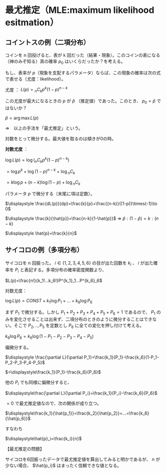 # 最尤推定（MLE:maximum likelihood esitmation）

## コイントスの例（二項分布）

コインを n 回投げると、表が k 回だった（結果・現象）。このコインの表になる（神のみぞ知る）真の確率 $p_0$ はいくらだったか？を考える。

もし、表率が $p$（現象を支配するパラメータ）ならば、この現象の確率は次の式で表せる（尤度：likelihood）。

尤度 ： $L(p)={}_nC_kp^k(1-p)^{n-k}$

この尤度が最大になるときの $p$ が $\hat{p}$ （推定値）であった。このとき、 $p_0=\hat{p}$ ではないか？

$\hat{p}=\arg\max L(p)$

⇒　以上の手法を「最尤推定」という。

対数をとって微分する。最大値を取るのは傾きが0の時。

**対数尤度** ：

$\log{L(p)}=\log({}_nC_kp^k(1-p)^{n-k})$

$=\log{p^k}+\log{(1-p)^{n-k}}+\log{{}_nC_k}$

$=k\log{p}+(n-k)\log{(1-p)}+\log{{}_nC_k}$

パラメータ $p$ で微分する（末尾に項は定数）。

$\displaystyle \frac{dL(p)}{dp}=\frac{k}{p}+\frac{(n-k)}{(1-p)}\times(-1)\to 0$

$\displaystyle \frac{k}{\hat{p}}=\frac{n-k}{1-\hat{p}}$ ⇒ 
$\hat{p}:(1-\hat{p})=k:(n-k)$

$\displaystyle \hat{p}=\frac{k}{n}$

## サイコロの例（多項分布）

サイコロを n 回振った。 $i\in\{1,2,3,4,5,6\}$ の目が出た回数を $k_i$ 、 $i$ が出た確率を $P_i$ と表記する。多項分布の確率密度関数より、

$L(p)=\frac{n!}{k_1!...k_6!}P^{k_1}_1...P^{k_6}_6$

対数尤度：

$\log L(p)=CONST+k_1\log{P_1}+...+k_6\log{P_6}$

まず $P_1$ で微分する。しかし $P_1+P_2+P_3+P_4+P_5+P_6=1$ であるので、 $P_1$ のみを変化させることは出来ず、二項分布のときのように微分することはできない。そこで $P_2,..,P_5$ を定数とし $P_6$ に全ての変化を押し付けて考える。

$k_6\log{P_6}=k_6\log{(1-P_1-P_2-P_3-P_4-P_5)}$

偏微分する。

$\displaystyle \frac{\partial L}{\partial P_1}=\frac{k_1}{P_1}-\frac{k_6}{1-P_1-P_2-P_3-P_4-P_5}$

$=\displaystyle\frac{k_1}{P_1}-\frac{k_6}{P_6}$

他の $P_i$ でも同様に偏微分すると、

$\displaystyle\frac{\partial L}{\partial P_i}=\frac{k_1}{P_i}-\frac{k_6}{P_6}$

$=0$ で最尤推定値なので、次の関係が成り立つ。

$\displaystyle\frac{k_1}{\hat{p_1}}=\frac{k_2}{\hat{p_2}}=...=\frac{k_6}{\hat{p_6}}$

すなわち

$\displaystyle\hat{p}_i=\frac{k_i}{n}$

【最尤推定の問題】

サイコロを6回振ったデータで最尤推定値を算出してみると明かであるが、 $n$ が少ない場合、 $\hat{p_i}$ はまったく信頼できな値となる。


